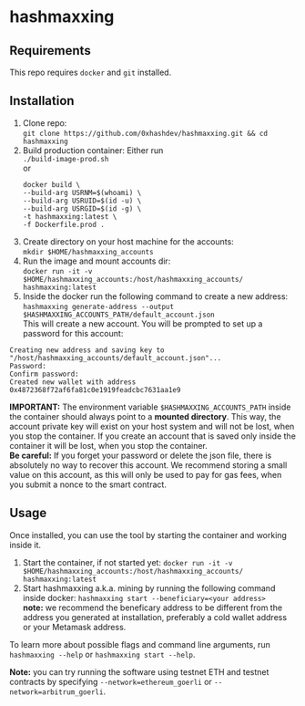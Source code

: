 # hashmaxxing

## Requirements
This repo requires `docker` and `git` installed.

## Installation

1. Clone repo: </br>
   `git clone https://github.com/0xhashdev/hashmaxxing.git && cd hashmaxxing` 
2. Build production container: Either run </br>
    `./build-image-prod.sh` </br>
    or </br>
    ```
    docker build \
    --build-arg USRNM=$(whoami) \
    --build-arg USRUID=$(id -u) \
    --build-arg USRGID=$(id -g) \
    -t hashmaxxing:latest \
    -f Dockerfile.prod .
    ```
3. Create directory on your host machine for the accounts: </br> `mkdir $HOME/hashmaxxing_accounts`
4. Run the image and mount accounts dir: </br> `docker run -it -v $HOME/hashmaxxing_accounts:/host/hashmaxxing_accounts/ hashmaxxing:latest`
5. Inside the docker run the following command to create a new address: </br> `hashmaxxing generate-address --output $HASHMAXXING_ACCOUNTS_PATH/default_account.json` </br> This will create a new account. You will be prompted to set up a password for this account: </br> 
```
Creating new address and saving key to "/host/hashmaxxing_accounts/default_account.json"...
Password:
Confirm password:
Created new wallet with address 0x4872368f72af6fa81c0e1919feadcbc7631aa1e9
```
**IMPORTANT:** The environment variable `$HASHMAXXING_ACCOUNTS_PATH` inside the container should always point to a **mounted directory**. This way, the account private key will exist on your host system and will not be lost, when you stop the container. If you create an account that is saved only inside the container it will be lost, when you stop the container. </br>
**Be careful:** If you forget your password or delete the json file, there is absolutely no way to recover this account. We recommend storing a small value on this account, as this will only be used to pay for gas fees, when you submit a nonce to the smart contract.

## Usage

Once installed, you can use the tool by starting the container and working inside it. 

1. Start the container, if not started yet: `docker run -it -v $HOME/hashmaxxing_accounts:/host/hashmaxxing_accounts/ hashmaxxing:latest` </br>
2. Start hashmaxxing a.k.a. mining by running the following command inside docker: `hashmaxxing start --beneficiary=<your address>` </br> **note:** we recommend the beneficary address to be different from the address you generated at installation, preferably a cold wallet address or your Metamask address.

To learn more about possible flags and command line arguments, run `hashmaxxing --help` or `hashmaxxing start --help`.

**Note:** you can try running the software using testnet ETH and testnet contracts by  specifying `--network=ethereum_goerli` or `--network=arbitrum_goerli`.
